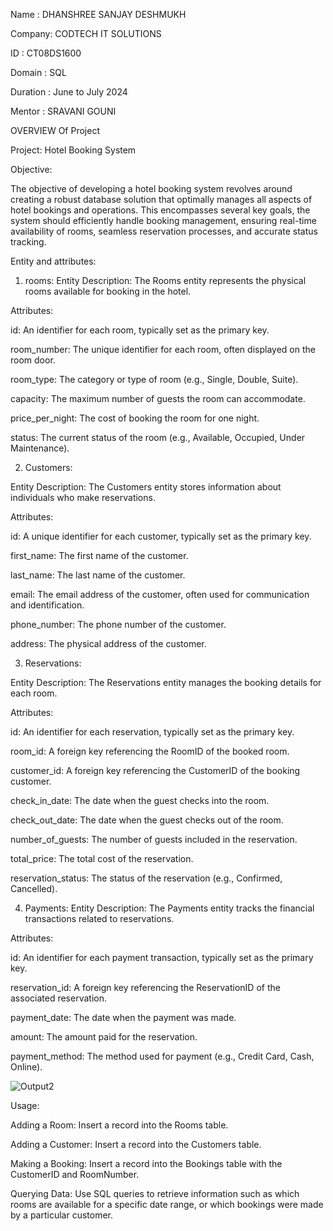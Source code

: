 Name : DHANSHREE SANJAY DESHMUKH

Company: CODTECH IT SOLUTIONS

ID : CT08DS1600

Domain : SQL

Duration : June to July 2024

Mentor : SRAVANI GOUNI

OVERVIEW Of Project

Project: Hotel Booking System

Objective:

The objective of developing a hotel booking system revolves around creating a robust database solution that optimally manages all aspects of hotel bookings and operations. This encompasses several key goals, the system should efficiently handle booking management, ensuring real-time availability of rooms, seamless reservation processes, and accurate status tracking. 

Entity and attributes:

1. rooms:
Entity Description: The Rooms entity represents the physical rooms available for booking in the hotel.

Attributes:

id: An identifier for each room, typically set as the primary key.

room_number: The unique identifier for each room, often displayed on the room door.

room_type: The category or type of room (e.g., Single, Double, Suite).

capacity: The maximum number of guests the room can accommodate.

price_per_night: The cost of booking the room for one night.

status: The current status of the room (e.g., Available, Occupied, Under Maintenance).

2. Customers:

Entity Description: The Customers entity stores information about individuals who make reservations.

Attributes:

id: A unique identifier for each customer, typically set as the primary key.

first_name: The first name of the customer.

last_name: The last name of the customer.

email: The email address of the customer, often used for communication and identification.

phone_number: The phone number of the customer.

address: The physical address of the customer.

3. Reservations:

Entity Description: The Reservations entity manages the booking details for each room.

Attributes:

id: An identifier for each reservation, typically set as the primary key.

room_id: A foreign key referencing the RoomID of the booked room.

customer_id: A foreign key referencing the CustomerID of the booking customer.

check_in_date: The date when the guest checks into the room.

check_out_date: The date when the guest checks out of the room.

number_of_guests: The number of guests included in the reservation.

total_price: The total cost of the reservation.

reservation_status: The status of the reservation (e.g., Confirmed, Cancelled).

4. Payments:
Entity Description: The Payments entity tracks the financial transactions related to reservations.

Attributes:

id: An identifier for each payment transaction, typically set as the primary key.

reservation_id: A foreign key referencing the ReservationID of the associated reservation.

payment_date: The date when the payment was made.

amount: The amount paid for the reservation.

payment_method: The method used for payment (e.g., Credit Card, Cash, Online).

![Output2](https://github.com/DhanshreeDeshmukh1/CODTECH.Task2/assets/156403286/908bf6e5-c513-4393-8d6c-ccdbdc60286a)



Usage:

Adding a Room: Insert a record into the Rooms table.

Adding a Customer: Insert a record into the Customers table.

Making a Booking: Insert a record into the Bookings table with the CustomerID and RoomNumber.

Querying Data: Use SQL queries to retrieve information such as which rooms are available for a specific date range, or which bookings were made by a particular customer.
